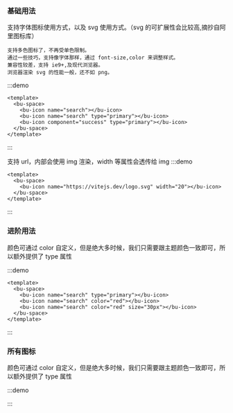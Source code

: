 ### 基础用法

支持字体图标使用方式，以及 svg 使用方式。（svg 的可扩展性会比较高,摘抄自阿里图标库）

```
支持多色图标了，不再受单色限制。
通过一些技巧，支持像字体那样，通过 font-size,color 来调整样式。
兼容性较差，支持 ie9+,及现代浏览器。
浏览器渲染 svg 的性能一般，还不如 png。
```

:::demo

```vue
<template>
  <bu-space>
    <bu-icon name="search"></bu-icon>
    <bu-icon name="search" type="primary"></bu-icon>
    <bu-icon component="success" type="primary"></bu-icon>
  </bu-space>
</template>
```

:::

支持 url，内部会使用 img 渲染，width 等属性会透传给 img
:::demo

```vue
<template>
  <bu-space>
    <bu-icon name="https://vitejs.dev/logo.svg" width="20"></bu-icon>
  </bu-space>
</template>
```

:::

### 进阶用法

颜色可通过 color 自定义，但是绝大多时候，我们只需要跟主题颜色一致即可，所以额外提供了 type 属性

:::demo

```vue
<template>
  <bu-space>
    <bu-icon name="search" type="primary"></bu-icon>
    <bu-icon name="search" color="red"></bu-icon>
    <bu-icon name="search" color="red" size="30px"></bu-icon>
  </bu-space>
</template>
```

:::

### 所有图标

颜色可通过 color 自定义，但是绝大多时候，我们只需要跟主题颜色一致即可，所以额外提供了 type 属性

:::demo

<bu-icon name="search"></bu-icon>
<bu-icon name="success"></bu-icon>

:::

